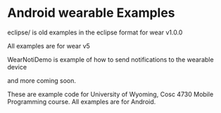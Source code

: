 Android wearable Examples
========

eclipse/ is old examples in the eclipse format for wear v1.0.0 

All examples are for wear v5

WearNotiDemo  is example of how to send notifications to the wearable device

 and more coming soon.

These are example code for University of Wyoming, Cosc 4730 Mobile Programming course. All examples are for Android.
